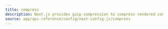 ```yaml
---
title: compress
description: Next.js provides gzip compression to compress rendered content and static files, it only works with the server target. Learn more about it here.
source: app/api-reference/config/next-config-js/compress
---
```

